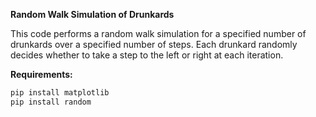 **Random Walk Simulation of Drunkards**

This code performs a random walk simulation for a specified number of drunkards over a specified number of steps.
Each drunkard randomly decides whether to take a step to the left or right at each iteration.

**Requirements:** 

~~~bash
pip install matplotlib
pip install random
~~~

